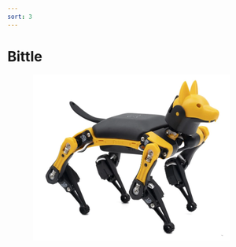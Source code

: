 ```yaml
---
sort: 3
---
```



# Bittle



<center>
<img src="/assets/images/cover.webp" width="400px"/>
</center>

